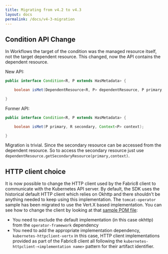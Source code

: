 ```yaml
---
title: Migrating from v4.2 to v4.3
layout: docs
permalink: /docs/v4-3-migration
---
```


## Condition API Change

In Workflows the target of the condition was the managed resource itself, not the target dependent resource.
This changed, now the API contains the dependent resource.

New API:

```java
public interface Condition<R, P extends HasMetadata> {

    boolean isMet(DependentResource<R, P> dependentResource, P primary, Context<P> context);

}
```

Former API:

```java
public interface Condition<R, P extends HasMetadata> {

    boolean isMet(P primary, R secondary, Context<P> context);

}
```

Migration is trivial. Since the secondary resource can be accessed from the dependent resource. So to access the
secondary
resource just use `dependentResource.getSecondaryResource(primary,context)`.

## HTTP client choice

It is now possible to change the HTTP client used by the Fabric8 client to communicate with the Kubernetes API server.
By default, the SDK uses the historical default HTTP client which relies on Okhttp and there shouldn't be anything
needed to keep using this implementation. The `tomcat-operator` sample has been migrated to use the Vert.X based
implementation. You can see how to change the client by looking at
that [sample POM file](https://github.com/java-operator-sdk/java-operator-sdk/blob/d259fcd084f7e22032dfd0df3c7e64fe68850c1b/sample-operators/tomcat-operator/pom.xml#L37-L50):

- You need to exclude the default implementation (in this case okhttp) from the `operator-framework` dependency
- You need to add the appropriate implementation dependency, `kubernetes-httpclient-vertx` in this case, HTTP client
  implementations provided as part of the Fabric8 client all following the `kubernetes-httpclient-<implementation name>`
  pattern for their artifact identifier.